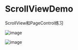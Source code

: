 # ScrollViewDemo

ScrollView和PageControl练习

![image](https://github.com/goyuanfang/ScrollViewDemo/tree/master/image/screen1.png)


![image](https://github.com/ButBueatiful/dotvim/raw/master/screenshots/vim-screenshot.jpg)
